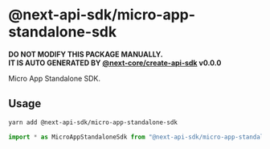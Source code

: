 # @next-api-sdk/micro-app-standalone-sdk

**DO NOT MODIFY THIS PACKAGE MANUALLY.**  
**IT IS AUTO GENERATED BY [@next-core/create-api-sdk] v0.0.0**

Micro App Standalone SDK.

## Usage

```bash
yarn add @next-api-sdk/micro-app-standalone-sdk
```

```ts
import * as MicroAppStandaloneSdk from "@next-api-sdk/micro-app-standalone-sdk";
```

[@next-core/create-api-sdk]: https://github.com/easyops-cn/next-core/tree/master/packages/create-api-sdk
